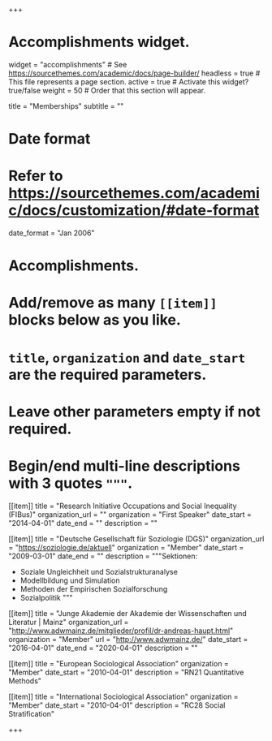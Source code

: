 +++
# Accomplishments widget.
widget = "accomplishments"  # See https://sourcethemes.com/academic/docs/page-builder/
headless = true  # This file represents a page section.
active = true  # Activate this widget? true/false
weight = 50  # Order that this section will appear.

title = "Memberships"
subtitle = ""

# Date format
#   Refer to https://sourcethemes.com/academic/docs/customization/#date-format
date_format = "Jan 2006"

# Accomplishments.
#   Add/remove as many `[[item]]` blocks below as you like.
#   `title`, `organization` and `date_start` are the required parameters.
#   Leave other parameters empty if not required.
#   Begin/end multi-line descriptions with 3 quotes `"""`.

[[item]]
  title = "Research Initiative Occupations and Social Inequality (FIBus)"
  organization_url = ""
  organization  = "First Speaker"
  date_start = "2014-04-01"
  date_end = ""
  description = ""

[[item]]
  title = "Deutsche Gesellschaft für Soziologie (DGS)"
  organization_url = "https://soziologie.de/aktuell"
  organization = "Member"
  date_start = "2009-03-01"
  date_end = ""
  description = """Sektionen:
  * Soziale Ungleichheit und Sozialstrukturanalyse
  * Modellbildung und Simulation
  * Methoden der Empirischen Sozialforschung 
  * Sozialpolitik """
  
[[item]]
  title = "Junge Akademie der Akademie der Wissenschaften und Literatur | Mainz"
  organization_url = "http://www.adwmainz.de/mitglieder/profil/dr-andreas-haupt.html"
  organization = "Member"
  url = "http://www.adwmainz.de/"
  date_start = "2016-04-01"
  date_end = "2020-04-01"
  description = ""

[[item]]
  title = "European Sociological Association"
  organization = "Member"
  date_start = "2010-04-01"
  description = "RN21 Quantitative Methods"

[[item]]
  title = "International Sociological Association"
  organization = "Member"
  date_start = "2010-04-01"
  description = "RC28 Social Stratification"

+++
